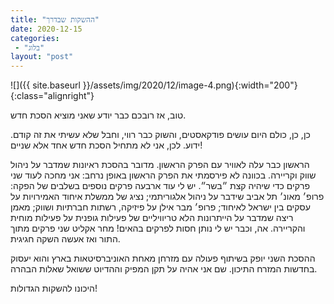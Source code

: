 ```yaml
---
title: "ההשקות שבדרך"
date: 2020-12-15
categories: 
 - "בלוג"
layout: "post"
---
```


![]({{ site.baseurl }}/assets/img/2020/12/image-4.png){:width="200"}{:class="alignright"}

טוב, אז רובכם כבר יודע שאני מוציא הסכת חדש.

כן, כן, כולם היום עושים פודקאסטים, והשוק כבר רווי, וחבל שלא עשיתי את זה קודם. ידוע. לכן, אני לא מתחיל הסכת חדש אחד אלא שניים!

הראשון כבר עלה לאוויר עם הפרק הראשון. מדובר בהסכת ראיונות שמדבר על ניהול שווק וקריירה. בכוונה לא פירסמתי את הפרק הראשון באופן נרחב: אני מחכה לעוד שני פרקים כדי שיהיה קצת ״בשר״. יש לי עוד ארבעה פרקים נוספים בשלבים של הפקה: פרופ׳ מאונ׳ תל אביב שידבר על ניהול אלגוריתמי; נציג של ממשלת איחוד האמירויות על עסקים בין ישראל לאיחוד; פרופ׳ מבר אילן על פיזיקה, רשתות חברתיות ושווק; מאמן ריצה שמדבר על הייתרונות הלא טריוויליים של פעילות גופנית על פעילות מוחית והקריירה. אה, וכבר יש לי נותן חסות לפרקים בהאים! מחר אקליט שני פרקים מתוך התור ואז אעשה השקה חגיגית.

ההסכת השני יופק בשיתוף פעולה עם מזרחן מאחת האוניברסיטאות בארץ והוא יעסוק בחדשות המזרח התיכון. שם אני אהיה על תקן המפיק וההדיוט ששואל שאלות הבהרה.

היכונו להשקות הגדולות!
